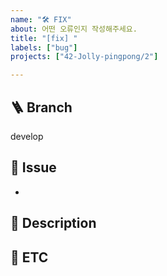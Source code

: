 ```yaml
---
name: "🛠️ FIX"
about: 어떤 오류인지 작성해주세요.
title: "[fix] "
labels: ["bug"]
projects: ["42-Jolly-pingpong/2"]

---
```


## 🪜 Branch
<!--
어떤 브랜치에서 해당 오류를 만났는지 알려주세요
특별한 경우가 아니라면 develop 브랜치일거에요!
운영 환경에서 에러가 난 경우 tag를 입력해주세요!!
-->
develop

## 🐛 Issue
<!--
이슈 연결이 가능한 '#'으로 feat를 연결해주세요
-->
-


## 📢 Description
<!--
발생한 문제를 잘 설명해주세요
담당 개발자가 손쉽게 해결할 수 있도록 잘 알려주세요
-->


## 🐣 ETC
<!--
기타사항, 특이사항을 알려주세요
-->
